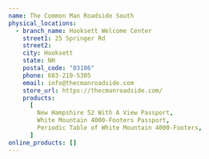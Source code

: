 ```yaml
---
name: The Common Man Roadside South
physical_locations:
  - branch_name: Hooksett Welcome Center
    street1: 25 Springer Rd
    street2:
    city: Hooksett
    state: NH
    postal_code: "03106"
    phone: 603-210-5305
    email: info@thecmanroadside.com
    store_url: https://thecmanroadside.com/
    products:
      [
        New Hampshire 52 With A View Passport,
        White Mountain 4000-Footers Passport,
        Periodic Table of White Mountain 4000-Footers,
      ]
online_products: []
---
```

